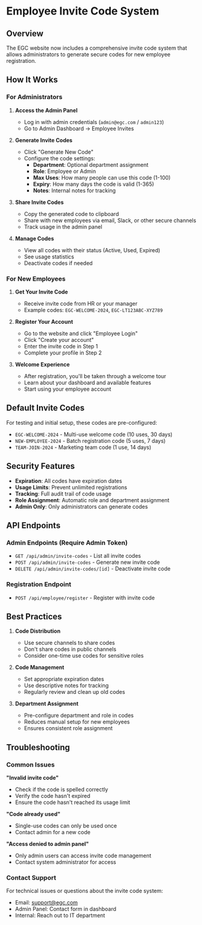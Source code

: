 # Employee Invite Code System

## Overview
The EGC website now includes a comprehensive invite code system that allows administrators to generate secure codes for new employee registration.

## How It Works

### For Administrators

1. **Access the Admin Panel**
   - Log in with admin credentials (`admin@egc.com` / `admin123`)
   - Go to Admin Dashboard → Employee Invites

2. **Generate Invite Codes**
   - Click "Generate New Code"
   - Configure the code settings:
     - **Department**: Optional department assignment
     - **Role**: Employee or Admin
     - **Max Uses**: How many people can use this code (1-100)
     - **Expiry**: How many days the code is valid (1-365)
     - **Notes**: Internal notes for tracking

3. **Share Invite Codes**
   - Copy the generated code to clipboard
   - Share with new employees via email, Slack, or other secure channels
   - Track usage in the admin panel

4. **Manage Codes**
   - View all codes with their status (Active, Used, Expired)
   - See usage statistics
   - Deactivate codes if needed

### For New Employees

1. **Get Your Invite Code**
   - Receive invite code from HR or your manager
   - Example codes: `EGC-WELCOME-2024`, `EGC-LT123ABC-XYZ789`

2. **Register Your Account**
   - Go to the website and click "Employee Login"
   - Click "Create your account"
   - Enter the invite code in Step 1
   - Complete your profile in Step 2

3. **Welcome Experience**
   - After registration, you'll be taken through a welcome tour
   - Learn about your dashboard and available features
   - Start using your employee account

## Default Invite Codes

For testing and initial setup, these codes are pre-configured:

- `EGC-WELCOME-2024` - Multi-use welcome code (10 uses, 30 days)
- `NEW-EMPLOYEE-2024` - Batch registration code (5 uses, 7 days)
- `TEAM-JOIN-2024` - Marketing team code (1 use, 14 days)

## Security Features

- **Expiration**: All codes have expiration dates
- **Usage Limits**: Prevent unlimited registrations
- **Tracking**: Full audit trail of code usage
- **Role Assignment**: Automatic role and department assignment
- **Admin Only**: Only administrators can generate codes

## API Endpoints

### Admin Endpoints (Require Admin Token)

- `GET /api/admin/invite-codes` - List all invite codes
- `POST /api/admin/invite-codes` - Generate new invite code
- `DELETE /api/admin/invite-codes/[id]` - Deactivate invite code

### Registration Endpoint

- `POST /api/employee/register` - Register with invite code

## Best Practices

1. **Code Distribution**
   - Use secure channels to share codes
   - Don't share codes in public channels
   - Consider one-time use codes for sensitive roles

2. **Code Management**
   - Set appropriate expiration dates
   - Use descriptive notes for tracking
   - Regularly review and clean up old codes

3. **Department Assignment**
   - Pre-configure department and role in codes
   - Reduces manual setup for new employees
   - Ensures consistent role assignment

## Troubleshooting

### Common Issues

**"Invalid invite code"**
- Check if the code is spelled correctly
- Verify the code hasn't expired
- Ensure the code hasn't reached its usage limit

**"Code already used"**
- Single-use codes can only be used once
- Contact admin for a new code

**"Access denied to admin panel"**
- Only admin users can access invite code management
- Contact system administrator for access

### Contact Support

For technical issues or questions about the invite code system:
- Email: support@egc.com
- Admin Panel: Contact form in dashboard
- Internal: Reach out to IT department
